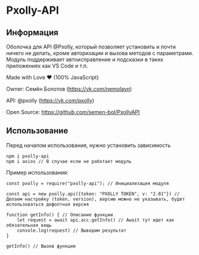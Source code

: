# Pxolly-API
## Информация
Оболочка для API @Pxolly, который позволяет установить и почти ничего не делать, кроме авторизации и вызова методов с параметрами. Модуль поддерживает автоисправление и подсказки в таких приложениях как VS Code и т.п.

Made with Love ❤️ (100% JavaScript)

Owner: Семён Болотов (https://vk.com/nemolayn)

API: @pxolly (https://vk.com/pxolly)

Open Source: https://github.com/semen-bol/PxollyAPI

## Использование
Перед началом использования, нужно установить зависимость
```
npm i pxolly-api
npm i axios // В случае если не работает модуль
```
Пример использования:
```
const pxolly = require("pxolly-api"); // Инициализация модуля

const api = new pxolly.api({token: "PXOLLY TOKEN", v: "2.01"}) // Делаем настройку (token, version), версию можно не указывать, будет использоваться дефолтная версия

function getInfo() { // Описание функции
    let request = await api.acc.getInfo() // Await тут идет как обязательная вещь
    console.log(request) // Выводим результат
}

getInfo() // Вызов функции 
```